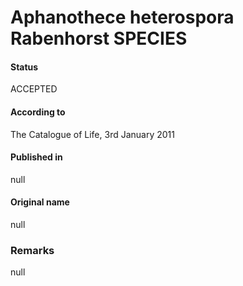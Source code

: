 # Aphanothece heterospora Rabenhorst SPECIES

#### Status
ACCEPTED

#### According to
The Catalogue of Life, 3rd January 2011

#### Published in
null

#### Original name
null

### Remarks
null